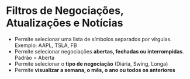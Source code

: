 # **Filtros de Negociações, Atualizações e Notícias**

- Permite selecionar uma lista de símbolos separados por vírgulas. Exemplo: AAPL, TSLA, FB
- Permite selecionar negociações **abertas, fechadas ou interrompidas**. Padrão = Aberta
- Permite selecionar o **tipo de negociação** (Diária, Swing, Longa)
- Permite **visualizar a semana, o mês, o ano ou todos os anteriores**
